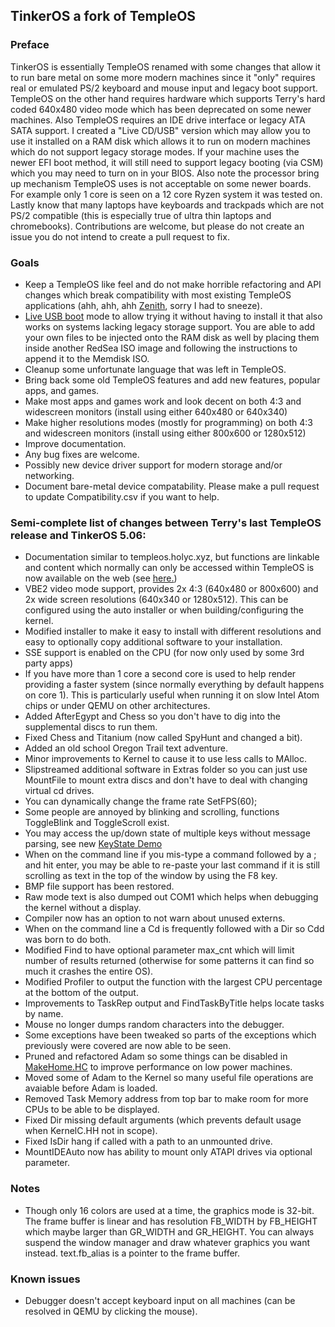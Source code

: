 ## TinkerOS a fork of TempleOS

### Preface
TinkerOS is essentially TempleOS renamed with some changes that allow it to run bare metal on some more modern machines since it "only" requires real or emulated PS/2 keyboard and mouse input and legacy boot support.  TempleOS on the other hand requires hardware which supports Terry's hard coded 640x480 video mode which has been deprecated on some newer machines.  Also TempleOS requires an IDE drive interface or legacy ATA SATA support.  I created a "Live CD/USB" version which may allow you to use it installed on a RAM disk which allows it to run on modern machines which do not support legacy storage modes.  If your machine uses the newer EFI boot method, it will still need to support legacy booting (via CSM) which you may need to turn on in your BIOS.  Also note the processor bring up mechanism TempleOS uses is not acceptable on some newer boards.  For example only 1 core is seen on a 12 core Ryzen system it was tested on.  Lastly know that many laptops have keyboards and trackpads which are not PS/2 compatible (this is especially true of ultra thin laptops and chromebooks).  Contributions are welcome, but please do not create an issue you do not intend to create a pull request to fix.

### Goals
- Keep a TempleOS like feel and do not make horrible refactoring and API changes which break compatibility with most existing TempleOS applications (ahh, ahh, ahh <a href="https://github.com/ZenithOS/ZenithOS">Zenith</a>, sorry I had to sneeze).
- <a href="https://github.com/tinkeros/TinkerOS/blob/main/USBBoot/README.md">Live USB boot</a> mode to allow trying it without having to install it that also works on systems lacking legacy storage support.  You are able to add your own files to be injected onto the RAM disk as well by placing them inside another RedSea ISO image and following the instructions to append it to the Memdisk ISO.
- Cleanup some unfortunate language that was left in TempleOS.
- Bring back some old TempleOS features and add new features, popular apps, and games.
- Make most apps and games work and look decent on both 4:3 and widescreen monitors (install using either 640x480 or 640x340)
- Make higher resolutions modes (mostly for programming) on both 4:3 and widescreen monitors (install using either 800x600 or 1280x512)
- Improve documentation.
- Any bug fixes are welcome.
- Possibly new device driver support for modern storage and/or networking.
- Document bare-metal device compatability.  Please make a pull request to update Compatibility.csv if you want to help.

### Semi-complete list of changes between Terry's last TempleOS release and TinkerOS 5.06:
- Documentation similar to templeos.holyc.xyz, but functions are linkable and content which normally can only be accessed within TempleOS is now available on the web (see <a href="https://tinkeros.github.io/WbGit/Doc/HelpIndex.html#l93">here.</a>)
- VBE2 video mode support, provides 2x 4:3 (640x480 or 800x600) and 2x wide screen resolutions (640x340 or 1280x512).  This can be configured using the auto installer or when building/configuring the kernel.
- Modified installer to make it easy to install with different resolutions and easy to optionally copy additional software to your installation.
- SSE support is enabled on the CPU (for now only used by some 3rd party apps)
- If you have more than 1 core a second core is used to help render providing a faster system (since normally everything by default happens on core 1).  This is particularly useful when running it on slow Intel Atom chips or under QEMU on other architectures.
- Added AfterEgypt and Chess so you don't have to dig into the supplemental discs to run them.
- Fixed Chess and Titanium (now called SpyHunt and changed a bit).
- Added an old school Oregon Trail text adventure.
- Minor improvements to Kernel to cause it to use less calls to MAlloc.
- Slipstreamed additional software in Extras folder so you can just use MountFile to mount extra discs and don't have to deal with changing virtual cd drives.
- You can dynamically change the frame rate SetFPS(60);
- Some people are annoyed by blinking and scrolling, functions ToggleBlink and ToggleScroll exist.
- You may access the up/down state of multiple keys without message parsing, see new <a href="https://tinkeros.github.io/WbGit/Demo/KeyState.html">KeyState Demo</a>
- When on the command line if you mis-type a command followed by a ; and hit enter, you may be able to re-paste your last command if it is still scrolling as text in the top of the window by using the F8 key.
- BMP file support has been restored.
- Raw mode text is also dumped out COM1 which helps when debugging the kernel without a display.
- Compiler now has an option to not warn about unused externs.
- When on the command line a Cd is frequently followed with a Dir so Cdd was born to do both.
- Modified Find to have optional parameter max_cnt which will limit number of results returned (otherwise for some patterns it can find so much it crashes the entire OS).
- Modified Profiler to output the function with the largest CPU percentage at the bottom of the output.
- Improvements to TaskRep output and FindTaskByTitle helps locate tasks by name.
- Mouse no longer dumps random characters into the debugger.
- Some exceptions have been tweaked so parts of the exceptions which previously were covered are now able to be seen.
- Pruned and refactored Adam so some things can be disabled in <a href="https://tinkeros.github.io/WbGit/MakeHome.html">MakeHome.HC</a> to improve performance on low power machines.
- Moved some of Adam to the Kernel so many useful file operations are avaiable before Adam is loaded.
- Removed Task Memory address from top bar to make room for more CPUs to be able to be displayed.
- Fixed Dir missing default arguments (which prevents default usage when KernelC.HH not in scope).
- Fixed IsDir hang if called with a path to an unmounted drive.
- MountIDEAuto now has ability to mount only ATAPI drives via optional parameter.

### Notes
- Though only 16 colors are used at a time, the graphics mode is 32-bit.  The frame buffer is linear and has resolution FB_WIDTH by FB_HEIGHT which maybe larger than GR_WIDTH and GR_HEIGHT.  You can always suspend the window manager and draw whatever graphics you want instead.  text.fb_alias is a pointer to the frame buffer.

### Known issues
- Debugger doesn't accept keyboard input on all machines (can be resolved in QEMU by clicking the mouse).
